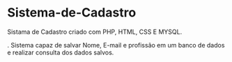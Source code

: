 # Sistema-de-Cadastro

Sistama de Cadastro criado com PHP, HTML, CSS E MYSQL. 

. Sistema capaz de salvar Nome, E-mail e profissão em um banco de dados e realizar consulta dos dados salvos.
